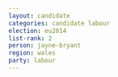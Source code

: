```yaml
---
layout: candidate
categories: candidate labour
election: eu2014
list-rank: 2
person: jayne-bryant
region: wales
party: labour
---
```

